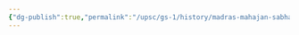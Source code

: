 ```yaml
---
{"dg-publish":true,"permalink":"/upsc/gs-1/history/madras-mahajan-sabha/","dgHomeLink":true,"dgPassFrontmatter":false}
---
```


